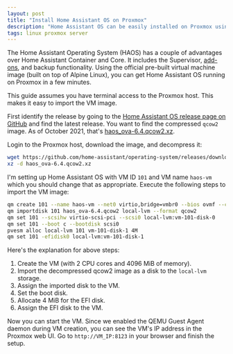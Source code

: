 ```yaml
---
layout: post
title: "Install Home Assistant OS on Proxmox"
description: "Home Assistant OS can be easily installed on Proxmox using the qcow2 virtual machine image."
tags: linux proxmox server
---
```


The Home Assistant Operating System (HAOS) has a couple of advantages over Home Assistant Container and Core. It
includes the Supervisor, [add-ons](https://www.home-assistant.io/addons), and backup functionality. Using the official
pre-built virtual machine image (built on top of Alpine Linux), you can get Home Assistant OS running on Proxmox in a
few minutes.

This guide assumes you have terminal access to the Proxmox host. This makes it easy to import the VM image.

First identify the release by going to the [Home Assistant OS release page on GitHub](https://github.com/home-assistant/operating-system/releases)
and find the latest release. You want to find the compressed `qcow2` image. As of October 2021, that's
[haos_ova-6.4.qcow2.xz](https://github.com/home-assistant/operating-system/releases/download/6.4/haos_ova-6.4.qcow2.xz).

Login to the Proxmox host, download the image, and decompress it:

```bash
wget https://github.com/home-assistant/operating-system/releases/download/6.4/haos_ova-6.4.qcow2.xz
xz -d haos_ova-6.4.qcow2.xz
```

I'm setting up Home Assistant OS with VM ID `101` and VM name `haos-vm` which you should change that as appropriate.
Execute the following steps to import the VM image:

```bash
qm create 101 --name haos-vm --net0 virtio,bridge=vmbr0 --bios ovmf --cores 2 --memory 4096 --agent enabled=1
qm importdisk 101 haos_ova-6.4.qcow2 local-lvm --format qcow2
qm set 101 --scsihw virtio-scsi-pci --scsi0 local-lvm:vm-101-disk-0
qm set 101 --boot c --bootdisk scsi0
pvesm alloc local-lvm 101 vm-101-disk-1 4M
qm set 101 -efidisk0 local-lvm:vm-101-disk-1
```

Here's the explanation for above steps:

1. Create the VM (with 2 CPU cores and 4096 MiB of memory).
2. Import the decompressed qcow2 image as a disk to the `local-lvm` storage.
3. Assign the imported disk to the VM.
4. Set the boot disk.
5. Allocate 4 MiB for the EFI disk.
6. Assign the EFI disk to the VM.

Now you can start the VM. Since we enabled the QEMU Guest Agent daemon during VM creation, you can see the VM's IP
address in the Proxmox web UI. Go to `http://VM_IP:8123` in your browser and finish the setup.
